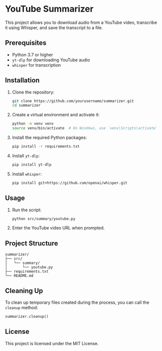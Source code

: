# YouTube Summarizer

This project allows you to download audio from a YouTube video, transcribe it using Whisper, and save the transcript to a file.

## Prerequisites

- Python 3.7 or higher
- `yt-dlp` for downloading YouTube audio
- `whisper` for transcription

## Installation

1. Clone the repository:

    ```sh
    git clone https://github.com/yourusername/summarizer.git
    cd summarizer
    ```

2. Create a virtual environment and activate it:

    ```sh
    python -m venv venv
    source venv/bin/activate  # On Windows, use `venv\Scripts\activate`
    ```

3. Install the required Python packages:

    ```sh
    pip install -r requirements.txt
    ```

4. Install `yt-dlp`:

    ```sh
    pip install yt-dlp
    ```

5. Install `whisper`:

    ```sh
    pip install git+https://github.com/openai/whisper.git
    ```

## Usage

1. Run the script:

    ```sh
    python src/summary/youtube.py
    ```

2. Enter the YouTube video URL when prompted.

## Project Structure

```
summarizer/
├── src/
│   └── summary/
│       └── youtube.py
├── requirements.txt
└── README.md
```

## Cleaning Up

To clean up temporary files created during the process, you can call the `cleanup` method:

```python
summarizer.cleanup()
```

## License

This project is licensed under the MIT License.